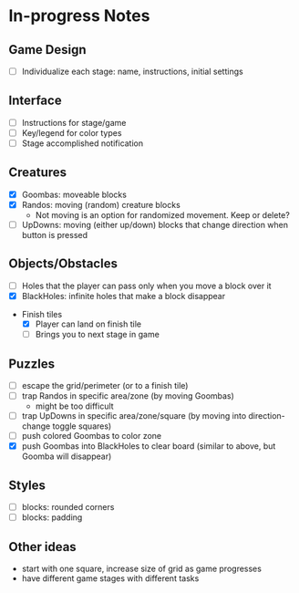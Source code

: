 # In-progress Notes

## Game Design
- [ ] Individualize each stage: name, instructions, initial settings

## Interface
- [ ] Instructions for stage/game
- [ ] Key/legend for color types
- [ ] Stage accomplished notification

## Creatures
- [x] Goombas: moveable blocks
- [x] Randos: moving (random) creature blocks
  * Not moving is an option for randomized movement. Keep or delete?
- [ ] UpDowns: moving (either up/down) blocks that change direction when button is pressed

## Objects/Obstacles
- [ ] Holes that the player can pass only when you move a block over it
- [x] BlackHoles: infinite holes that make a block disappear
* Finish tiles
  - [x] Player can land on finish tile
  - [ ] Brings you to next stage in game

## Puzzles
- [ ] escape the grid/perimeter (or to a finish tile)
- [ ] trap Randos in specific area/zone (by moving Goombas)
  * might be too difficult
- [ ] trap UpDowns in specific area/zone/square (by moving into direction-change toggle squares)
- [ ] push colored Goombas to color zone
- [x] push Goombas into BlackHoles to clear board (similar to above, but Goomba will disappear)

## Styles
- [ ] blocks: rounded corners
- [ ] blocks: padding

## Other ideas
* start with one square, increase size of grid as game progresses
* have different game stages with different tasks
